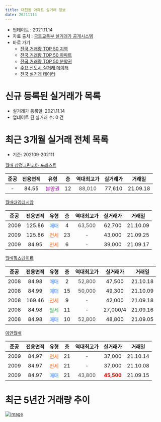 ```yaml
---
title: 대천동 아파트 실거래 정보
date: 20211114
---
```


* 업데이트 : 2021.11.14
* 자료 출처 : [국토교통부 실거래가 공개시스템](http://rt.molit.go.kr)
* 바로 가기
    * [전국 거래량 TOP 50 지역](https://apt-info.github.io/apt-trade-info/tr)
    * [전국 거래량 TOP 50 아파트](https://apt-info.github.io/apt-trade-info/ta)
    * [전국 거래량 TOP 50 분양권](https://apt-info.github.io/apt-trade-info/tb)
    * [주요 신도시 실거래 데이터](https://apt-info.github.io/apt-trade-info/newtown)
    * [전국 실거래 데이터](https://apt-info.github.io/apt-trade-info/all)



<script async src="https://pagead2.googlesyndication.com/pagead/js/adsbygoogle.js"></script>
<!-- 기본광고 -->
<ins class="adsbygoogle"
     style="display:block"
     data-ad-client="ca-pub-1142216861245946"
     data-ad-slot="4805727019"
     data-ad-format="auto"
     data-full-width-responsive="true"></ins>
<script>
     (adsbygoogle = window.adsbygoogle || []).push({});
</script>


# 신규 등록된 실거래가 목록

* 실거래가 등록일: 2021.11.14
* 업데이트 된 실거래 수: 0 건




<script async src="https://pagead2.googlesyndication.com/pagead/js/adsbygoogle.js"></script>
<!-- 기본광고 -->
<ins class="adsbygoogle"
     style="display:block"
     data-ad-client="ca-pub-1142216861245946"
     data-ad-slot="4805727019"
     data-ad-format="auto"
     data-full-width-responsive="true"></ins>
<script>
     (adsbygoogle = window.adsbygoogle || []).push({});
</script>


# 최근 3개월 실거래 전체 목록
* 기준: 202109-202111


[월배 삼정그린코아 포레스트](https://search.naver.com/search.naver?query=%EC%9B%94%EB%B0%B0+%EC%82%BC%EC%A0%95%EA%B7%B8%EB%A6%B0%EC%BD%94%EC%95%84+%ED%8F%AC%EB%A0%88%EC%8A%A4%ED%8A%B8)

|준공|전용면적|유형|층|역대최고가|실거래가|거래일|
|:---:|:---:|:---:|:---:|:---:|:---:|:---:|
|-|84.55|<span style="color:#9C11A5">분양권</span>|12|<span style="color:#444444">88,010</span>|77,610|21.09.18|

[월배태영데시앙](https://search.naver.com/search.naver?query=%EC%9B%94%EB%B0%B0%ED%83%9C%EC%98%81%EB%8D%B0%EC%8B%9C%EC%95%99)

|준공|전용면적|유형|층|역대최고가|실거래가|거래일|
|:---:|:---:|:---:|:---:|:---:|:---:|:---:|
|2009|125.86|<span style="color:#4285F3">매매</span>|4|<span style="color:#444444">63,500</span>|62,700|21.10.09|
|2009|125.86|<span style="color:#FF5A00">전세</span>|23|<span style="color:#444444">-</span>|43,000|21.09.25|
|2009|84.95|<span style="color:#FF5A00">전세</span>|6|<span style="color:#444444">-</span>|39,000|21.09.17|

[월배힐스테이트](https://search.naver.com/search.naver?query=%EC%9B%94%EB%B0%B0%ED%9E%90%EC%8A%A4%ED%85%8C%EC%9D%B4%ED%8A%B8)

|준공|전용면적|유형|층|역대최고가|실거래가|거래일|
|:---:|:---:|:---:|:---:|:---:|:---:|:---:|
|2008|84.98|<span style="color:#4285F3">매매</span>|2|<span style="color:#444444">52,800</span>|47,500|21.10.18|
|2008|84.99|<span style="color:#4285F3">매매</span>|15|<span style="color:#444444">50,000</span>|49,300|21.10.09|
|2008|169.46|<span style="color:#FF5A00">전세</span>|9|<span style="color:#444444">-</span>|42,000|21.09.18|
|2008|84.98|<span style="color:#34A853">월세</span>|11|<span style="color:#444444">-</span>|27,000/4|21.09.16|
|2008|84.98|<span style="color:#4285F3">매매</span>|10|<span style="color:#444444">52,800</span>|48,800|21.09.05|

[이안월배](https://search.naver.com/search.naver?query=%EC%9D%B4%EC%95%88%EC%9B%94%EB%B0%B0)

|준공|전용면적|유형|층|역대최고가|실거래가|거래일|
|:---:|:---:|:---:|:---:|:---:|:---:|:---:|
|2009|84.97|<span style="color:#FF5A00">전세</span>|21|<span style="color:#444444">-</span>|37,000|21.10.14|
|2009|84.97|<span style="color:#FF5A00">전세</span>|21|<span style="color:#444444">-</span>|37,000|21.10.08|
|2009|84.97|<span style="color:#4285F3">매매</span>|21|<span style="color:#444444">43,800</span>|<b><span style="color:#FF0000">45,500</span></b>|21.09.15|



<script async src="https://pagead2.googlesyndication.com/pagead/js/adsbygoogle.js"></script>
<!-- 기본광고 -->
<ins class="adsbygoogle"
     style="display:block"
     data-ad-client="ca-pub-1142216861245946"
     data-ad-slot="4805727019"
     data-ad-format="auto"
     data-full-width-responsive="true"></ins>
<script>
     (adsbygoogle = window.adsbygoogle || []).push({});
</script>


# 최근 5년간 거래량 추이


<div style="width:100%;">
    <canvas id="deal_progress" height="200"></canvas>
</div>

<script>
new Chart(document.getElementById("deal_progress"), {
    type: 'line',
    data: {
        labels: ['16.01','16.02','16.03','16.04','16.05','16.06','16.07','16.08','16.09','16.10','16.11','16.12','17.01','17.02','17.03','17.04','17.05','17.06','17.07','17.08','17.09','17.10','17.11','17.12','18.01','18.02','18.03','18.04','18.05','18.06','18.07','18.08','18.09','18.10','18.11','18.12','19.01','19.02','19.03','19.04','19.05','19.06','19.07','19.08','19.09','19.10','19.11','19.12','20.01','20.02','20.03','20.04','20.05','20.06','20.07','20.08','20.09','20.10','20.11','20.12','21.01','21.02','21.03','21.04','21.05','21.06','21.07','21.08','21.09','21.10'],
        datasets: [{
            label: '매매/분양권',
            data: [2,2,5,2,1,3,4,12,8,12,12,5,3,10,14,7,11,23,15,18,12,6,11,8,13,8,25,5,15,8,2,9,7,13,8,4,3,8,10,5,435,86,39,52,41,41,48,34,23,102,20,20,30,42,50,31,50,91,60,28,3,3,4,5,8,3,5,2,3,3],
            borderColor: "rgba(66, 133, 243, 1)",
            backgroundColor: "rgba(66, 133, 243, 0.05)",
            borderWidth: 1,
            pointRadius: 0,
            fill: false,
            lineTension: 0
        },{
            label: '전/월세',
            data: [10,4,8,5,6,3,4,8,6,8,5,6,8,7,9,2,3,3,5,5,8,5,3,4,7,6,6,3,4,6,2,5,8,6,7,8,2,4,8,3,4,10,7,3,4,2,3,5,4,3,2,3,1,1,10,4,3,7,7,6,3,6,6,6,4,3,3,5,4,2],
            borderColor: "rgba(255, 90, 0, 1)",
            backgroundColor: "rgba(255, 90, 0, 0.05)",
            borderWidth: 1,
            pointRadius: 0,
            fill: false,
            lineTension: 0
        },{
            label: '합계',
            data: [12,6,13,7,7,6,8,20,14,20,17,11,11,17,23,9,14,26,20,23,20,11,14,12,20,14,31,8,19,14,4,14,15,19,15,12,5,12,18,8,439,96,46,55,45,43,51,39,27,105,22,23,31,43,60,35,53,98,67,34,6,9,10,11,12,6,8,7,7,5],
            borderColor: "rgba(0, 0, 0, 1)",
            backgroundColor: "rgba(0, 0, 0, 0.03)",
            borderWidth: 0.1,
            pointRadius: 0,
            fill: true,
            lineTension: 0
        }
        ]
    },
    options: {
        responsive: true,
        title: {
            display: false
        },
        tooltips: {
            mode: 'index',
            intersect: false
        },
        hover: {
            mode: 'nearest',
            intersect: true
        },
        scales: {
            xAxes: [{
                display: true,
                scaleLabel: {
                    display: true,
                    labelString: '년/월'
                }
            }],
            yAxes: [{
                display: true,
                ticks: {
                    suggestedMin: 0,
                },
                scaleLabel: {
                    display: true,
                    labelString: '실거래 수'
                }
            }]
        }
    }
});

</script>


[![image](https://apt-info.github.io/images/2020-01-03-apt-trade-info/1024x500.png)](https://play.google.com/store/apps/details?id=com.aptinfo.apttradeinfo)

